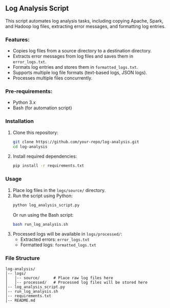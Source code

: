 ## Log Analysis Script

This script automates log analysis tasks, including copying Apache, Spark, and Hadoop log files, extracting error messages, and formatting log entries.

### Features:
- Copies log files from a source directory to a destination directory.
- Extracts error messages from log files and saves them in `error_logs.txt`.
- Formats log entries and stores them in `formatted_logs.txt`.
- Supports multiple log file formats (text-based logs, JSON logs).
- Processes multiple files concurrently.

### Pre-requirements:
- Python 3.x
- Bash (for automation script)

### Installation
1. Clone this repository:
   ```bash
   git clone https://github.com/your-repo/log-analysis.git
   cd log-analysis
   ```
2. Install required dependencies:
   ```bash
   pip install -r requirements.txt
   ```

### Usage
1. Place log files in the `logs/source/` directory.
2. Run the script using Python:
   ```bash
   python log_analysis_script.py
   ```
   Or run using the Bash script:
   ```bash
   bash run_log_analysis.sh
   ```
3. Processed logs will be available in `logs/processed/`:
   - Extracted errors: `error_logs.txt`
   - Formatted logs: `formatted_logs.txt`

### File Structure
```
log-analysis/
│-- logs/
│   │-- source/      # Place raw log files here
│   │-- processed/   # Processed log files will be stored here
│-- log_analysis_script.py
│-- run_log_analysis.sh
│-- requirements.txt
│-- README.md
```